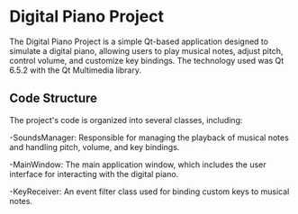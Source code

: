 <h1>Digital Piano Project</h1>

The Digital Piano Project is a simple Qt-based application designed to simulate a digital piano, allowing users to play musical notes, adjust pitch, control volume, and customize key bindings. The technology used was Qt 6.5.2 with the Qt Multimedia library.

<h2>Code Structure</h2>

The project's code is organized into several classes, including:

-SoundsManager: Responsible for managing the playback of musical notes and handling pitch, volume, and key bindings.

-MainWindow: The main application window, which includes the user interface for interacting with the digital piano.

-KeyReceiver: An event filter class used for binding custom keys to musical notes.
